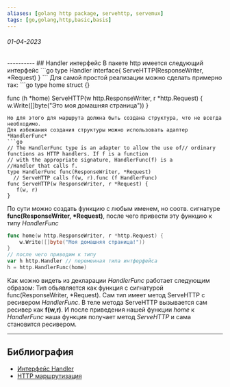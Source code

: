 ```yaml
---
aliases: [golang http package, servehttp, servemux]
tags: [go,golang,http,basic,basis]
---
```

<h6>01-04-2023</h6>
----------
## Handler интерфейс
В пакете http имеется следующий интерфейс
```go
type Handler interface{
	ServeHTTP(ResponseWriter, *Request)
}
```
Для самой простой реализации можно сделать примерно так:
```go
type home struct {}

func (h *home) ServeHTTP(w http.ResponseWriter, r *http.Request) {
	w.Write([]byte("Это моя домашняя страница"))
}
```
Но для этого для маршрута должна быть создана структура, что не всегда необходимо. 
Для избежания создания структуры можно использовать адаптер *HandlerFunc*
```go
// The HandlerFunc type is an adapter to allow the use of// ordinary functions as HTTP handlers. If f is a function  
// with the appropriate signature, HandlerFunc(f) is a  
//Handler that calls f.
type HandlerFunc func(ResponseWriter, *Request)  
  // ServeHTTP calls f(w, r).func (f HandlerFunc) 
func ServeHTTP(w ResponseWriter, r *Request) {  
   f(w, r)  
}
```
По сути можно создать функцию с любым именем, но соотв. сигнатуре **func(ResponseWriter, \*Request)**, после чего привести эту функцию к типу *HandlerFunc*
```go
func home(w http.ResponseWriter, r *http.Request) {
    w.Write([]byte("Моя домашняя страница!"))
}
// после чего приводим к типу
var h http.Handler // переменная типа интферфейса
h = http.HandlerFunc(home)
```
Как можно видеть из декларации *HandlerFunc* работает следующим образом: Тип обьявляется как функция с сигнатурой func(ResponseWriter, *Request). Сам тип имеет метод ServeHTTP с ресивером *HandlerFunc*. В теле метода ServeHTTP вызывается сам ресивер как **f(w,r)**. И после приведения нашей функции *home* к *HandlerFunc* наша функция получает метод *ServeHTTP* и сама становится ресивером. 

---
## Библиография
- [Интерфейс Handler](https://golangify.com/http-handler-interface)
- [HTTP маршрутизация](https://metanit.com/go/web/1.2.php)
